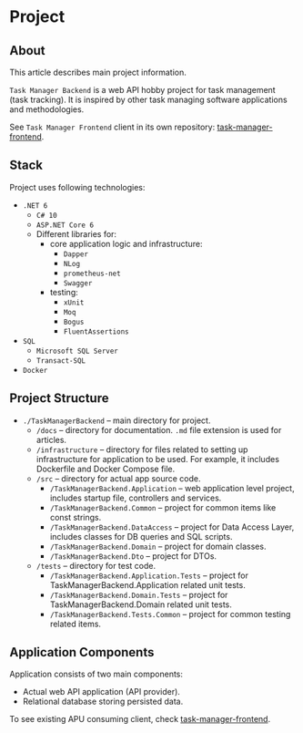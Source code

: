 ﻿# Project

## About
This article describes main project information.

`Task Manager Backend` is a web API hobby project for task management (task tracking). It is inspired by other task managing software applications and methodologies.

See `Task Manager Frontend` client in its own repository: [task-manager-frontend](https://github.com/BashMat/task-manager-frontend).

## Stack
Project uses following technologies:
- `.NET 6`
    - `C# 10`
    - `ASP.NET Core 6`
    - Different libraries for:
      - core application logic and infrastructure:
        - `Dapper`
        - `NLog`
        - `prometheus-net`
        - `Swagger`
      - testing:
        - `xUnit`
        - `Moq`
        - `Bogus`
        - `FluentAssertions`
- `SQL`
    - `Microsoft SQL Server`
    - `Transact-SQL`
- `Docker`

## Project Structure
- `./TaskManagerBackend` – main directory for project.
    - `/docs` – directory for documentation. `.md` file extension is used for articles.
    - `/infrastructure` – directory for files related to setting up infrastructure for application to be used. For example, it includes Dockerfile and Docker Compose file.
    - `/src` – directory for actual app source code.
        - `/TaskManagerBackend.Application` – web application level project, includes startup file, controllers and services.
        - `/TaskManagerBackend.Common` – project for common items like const strings.
        - `/TaskManagerBackend.DataAccess` – project for Data Access Layer, includes classes for DB queries and SQL scripts.
        - `/TaskManagerBackend.Domain` – project for domain classes.
        - `/TaskManagerBackend.Dto` – project for DTOs.
    - `/tests` – directory for test code.
        - `/TaskManagerBackend.Application.Tests` – project for TaskManagerBackend.Application related unit tests.
        - `/TaskManagerBackend.Domain.Tests` – project for TaskManagerBackend.Domain related unit tests.
        - `/TaskManagerBackend.Tests.Common` – project for common testing related items.

## Application Components
Application consists of two main components:
- Actual web API application (API provider).
- Relational database storing persisted data.

To see existing APU consuming client, check [task-manager-frontend](https://github.com/BashMat/task-manager-frontend).